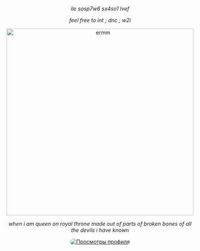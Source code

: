 <p align="center"> <em> ile sosp7w6 sx4so1 lvef </em> </p> </p>

<p align="center"> <em> feel free to int ; dnc ; w2i </em> </p> </p>

<p align="center">
  <img src="https://files.catbox.moe/igdjf5.png" alt="ermm" width="500"/>
</p>

<p align="center"> <em> when i am queen on royal throne made out of parts of broken bones of all the devils i have known </em> </p> </p>


<div align="center">
  <a href="https://github.com/sumi-vitae">
    <img src="https://komarev.com/ghpvc/?username=sumi-vitae&label=&color=c33528&style=flat&labelColor=B174C7" alt="Просмотры профиля" style="border-radius: 10px;" />
  </a>
</div>
